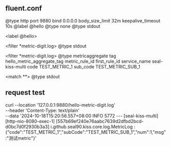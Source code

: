 
## fluent.conf

<source>
  @type http
  port 9880
  bind 0.0.0.0
  body_size_limit 32m
  keepalive_timeout 10s
  @label @hello
  <parse>
    @type none
  </parse>
</source>


<filter>
  @type stdout
</filter>

<label @hello>


  <filter *metric-digit.log>
    @type stdout
  </filter>
  
  <filter *metric-digit.log>
    @type metricaggregate
    tag hello_metric_aggregate_tag
    <metric>
      metric_rule_id first_rule_id
      service_name seal-kiss-multi
      code TEST_METRIC_1
      sub_code TEST_METRIC_SUB_1
    </metric>
  </filter>

  <match **>
    @type stdout
  </match>

</label>

## request test
curl --location '127.0.0.1:9880/hello-metric-digit.log' \
--header 'Content-Type: text/plain' \
--data '2024-10-18T15:20:56.557+08:00  INFO 5772 --- [seal-kiss-multi] [http-nio-8080-exec-1] [557b69ef240e76aabc7639d2dfbd2bcd-d0bc7d0f2930b3a3] i.github.seal90.kiss.core.log.MetricLog  : {"code":"TEST_METRIC_1","subCode":"TEST_METRIC_SUB_1","num":1,"msg":"测试metric"}'